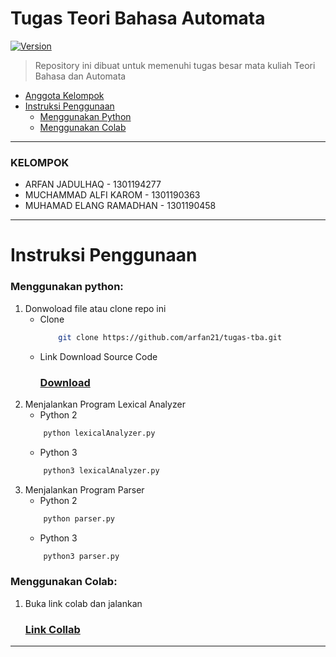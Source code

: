 # Tugas Teori Bahasa Automata

<p>
  <a href="https://github.com/arfan21/tugas-tba/releases/tag/v1" target="_blank">
  <img alt="Version" src="https://img.shields.io/badge/version-1.0.0-blue.svg?cacheSeconds=2592000" />
  </a>
</p>

> Repository ini dibuat untuk memenuhi tugas besar mata kuliah Teori Bahasa dan Automata

-   [Anggota Kelompok](#KELOMPOK)
-   [Instruksi Penggunaan](#Instruksi-Penggunaan)
    -   [Menggunakan Python](#Menggunakan-Python)
    -   [Menggunakan Colab](#Menggunakan-Colab)

---

### KELOMPOK

-   ARFAN JADULHAQ - 1301194277
-   MUCHAMMAD ALFI KAROM - 1301190363
-   MUHAMAD ELANG RAMADHAN - 1301190458

---

# Instruksi Penggunaan

### Menggunakan python:

1. Donwoload file atau clone repo ini
    - Clone
        ```bash
            git clone https://github.com/arfan21/tugas-tba.git
        ```
    - Link Download Source Code
        ### [Download](https://github.com/arfan21/tugas-tba/archive/refs/tags/v1.zip)
2. Menjalankan Program Lexical Analyzer
    - Python 2
    ```bash
        python lexicalAnalyzer.py
    ```
    - Python 3
    ```bash
        python3 lexicalAnalyzer.py
    ```
3. Menjalankan Program Parser
    - Python 2
    ```bash
        python parser.py
    ```
    - Python 3
    ```bash
        python3 parser.py
    ```

### Menggunakan Colab:

1. Buka link colab dan jalankan
    ### [Link Collab](https://colab.research.google.com/drive/1jRIpQ7CUYQfTW_9c2XBkqNdHfYaw1XV7?usp=sharing)

---
